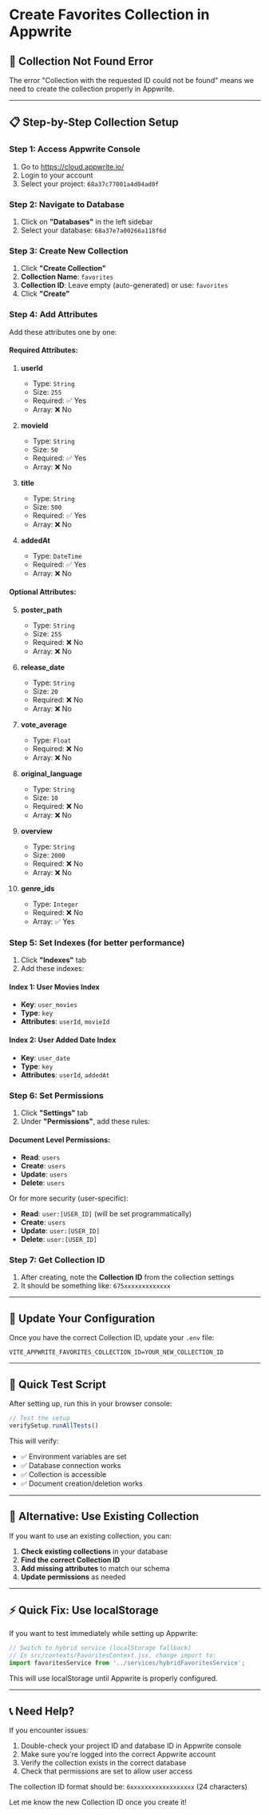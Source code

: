 # Create Favorites Collection in Appwrite

## 🚨 Collection Not Found Error

The error "Collection with the requested ID could not be found" means we need to create the collection properly in Appwrite.

---

## 📋 Step-by-Step Collection Setup

### Step 1: Access Appwrite Console
1. Go to https://cloud.appwrite.io/
2. Login to your account
3. Select your project: `68a37c77001a4d04ad0f`

### Step 2: Navigate to Database
1. Click on **"Databases"** in the left sidebar
2. Select your database: `68a37e7a00266a118f6d`

### Step 3: Create New Collection
1. Click **"Create Collection"**
2. **Collection Name**: `favorites`
3. **Collection ID**: Leave empty (auto-generated) or use: `favorites`
4. Click **"Create"**

### Step 4: Add Attributes
Add these attributes one by one:

#### Required Attributes:
1. **userId**
   - Type: `String`
   - Size: `255`
   - Required: ✅ Yes
   - Array: ❌ No

2. **movieId**
   - Type: `String`
   - Size: `50`
   - Required: ✅ Yes
   - Array: ❌ No

3. **title**
   - Type: `String`
   - Size: `500`
   - Required: ✅ Yes
   - Array: ❌ No

4. **addedAt**
   - Type: `DateTime`
   - Required: ✅ Yes
   - Array: ❌ No

#### Optional Attributes:
5. **poster_path**
   - Type: `String`
   - Size: `255`
   - Required: ❌ No
   - Array: ❌ No

6. **release_date**
   - Type: `String`
   - Size: `20`
   - Required: ❌ No
   - Array: ❌ No

7. **vote_average**
   - Type: `Float`
   - Required: ❌ No
   - Array: ❌ No

8. **original_language**
   - Type: `String`
   - Size: `10`
   - Required: ❌ No
   - Array: ❌ No

9. **overview**
   - Type: `String`
   - Size: `2000`
   - Required: ❌ No
   - Array: ❌ No

10. **genre_ids**
    - Type: `Integer`
    - Required: ❌ No
    - Array: ✅ Yes

### Step 5: Set Indexes (for better performance)
1. Click **"Indexes"** tab
2. Add these indexes:

#### Index 1: User Movies Index
- **Key**: `user_movies`
- **Type**: `key`
- **Attributes**: `userId`, `movieId`

#### Index 2: User Added Date Index
- **Key**: `user_date`
- **Type**: `key`
- **Attributes**: `userId`, `addedAt`

### Step 6: Set Permissions
1. Click **"Settings"** tab
2. Under **"Permissions"**, add these rules:

#### Document Level Permissions:
- **Read**: `users`
- **Create**: `users`
- **Update**: `users`
- **Delete**: `users`

Or for more security (user-specific):
- **Read**: `user:[USER_ID]` (will be set programmatically)
- **Create**: `users`
- **Update**: `user:[USER_ID]`
- **Delete**: `user:[USER_ID]`

### Step 7: Get Collection ID
1. After creating, note the **Collection ID** from the collection settings
2. It should be something like: `675xxxxxxxxxxxxx`

---

## 🔧 Update Your Configuration

Once you have the correct Collection ID, update your `.env` file:

```env
VITE_APPWRITE_FAVORITES_COLLECTION_ID=YOUR_NEW_COLLECTION_ID
```

---

## 🧪 Quick Test Script

After setting up, run this in your browser console:

```javascript
// Test the setup
verifySetup.runAllTests()
```

This will verify:
- ✅ Environment variables are set
- ✅ Database connection works  
- ✅ Collection is accessible
- ✅ Document creation/deletion works

---

## 🎯 Alternative: Use Existing Collection

If you want to use an existing collection, you can:

1. **Check existing collections** in your database
2. **Find the correct Collection ID** 
3. **Add missing attributes** to match our schema
4. **Update permissions** as needed

---

## ⚡ Quick Fix: Use localStorage

If you want to test immediately while setting up Appwrite:

```javascript
// Switch to hybrid service (localStorage fallback)
// In src/contexts/FavoritesContext.jsx, change import to:
import favoritesService from '../services/hybridFavoritesService';
```

This will use localStorage until Appwrite is properly configured.

---

## 📞 Need Help?

If you encounter issues:
1. Double-check your project ID and database ID in Appwrite console
2. Make sure you're logged into the correct Appwrite account
3. Verify the collection exists in the correct database
4. Check that permissions are set to allow user access

The collection ID format should be: `6xxxxxxxxxxxxxxxxxx` (24 characters)

Let me know the new Collection ID once you create it!